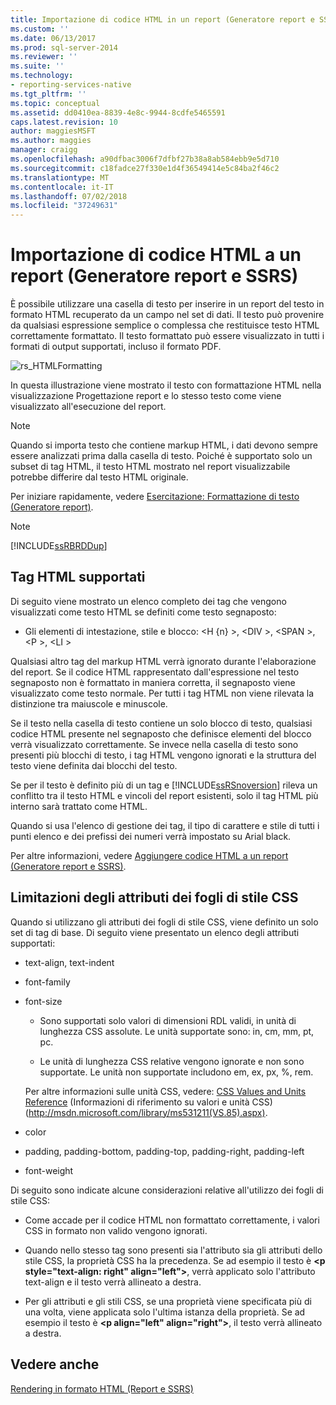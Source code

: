 ```yaml
---
title: Importazione di codice HTML in un report (Generatore report e SSRS) | Microsoft Docs
ms.custom: ''
ms.date: 06/13/2017
ms.prod: sql-server-2014
ms.reviewer: ''
ms.suite: ''
ms.technology:
- reporting-services-native
ms.tgt_pltfrm: ''
ms.topic: conceptual
ms.assetid: dd0410ea-8839-4e8c-9944-8cdfe5465591
caps.latest.revision: 10
author: maggiesMSFT
ms.author: maggies
manager: craigg
ms.openlocfilehash: a90dfbac3006f7dfbf27b38a8ab584ebb9e5d710
ms.sourcegitcommit: c18fadce27f330e1d4f36549414e5c84ba2f46c2
ms.translationtype: MT
ms.contentlocale: it-IT
ms.lasthandoff: 07/02/2018
ms.locfileid: "37249631"
---
```

# <a name="importing-html-into-a-report-report-builder-and-ssrs"></a>Importazione di codice HTML a un report (Generatore report e SSRS)
  È possibile utilizzare una casella di testo per inserire in un report del testo in formato HTML recuperato da un campo nel set di dati. Il testo può provenire da qualsiasi espressione semplice o complessa che restituisce testo HTML correttamente formattato. Il testo formattato può essere visualizzato in tutti i formati di output supportati, incluso il formato PDF.  
  
 ![rs_HTMLFormatting](../media/rs-htmlformatting.gif "rs_HTMLFormatting")  
  
 In questa illustrazione viene mostrato il testo con formattazione HTML nella visualizzazione Progettazione report e lo stesso testo come viene visualizzato all'esecuzione del report.  
  
> [!NOTE]  
>  Quando si importa testo che contiene markup HTML, i dati devono sempre essere analizzati prima dalla casella di testo. Poiché è supportato solo un subset di tag HTML, il testo HTML mostrato nel report visualizzabile potrebbe differire dal testo HTML originale.  
  
 Per iniziare rapidamente, vedere [Esercitazione: Formattazione di testo &#40;Generatore report&#41;](../tutorial-format-text-report-builder.md).  
  
> [!NOTE]  
>  [!INCLUDE[ssRBRDDup](../../includes/ssrbrddup-md.md)]  
  
## <a name="supported-html-tags"></a>Tag HTML supportati  
 Di seguito viene mostrato un elenco completo dei tag che vengono visualizzati come testo HTML se definiti come testo segnaposto:  
  
-   Gli elementi di intestazione, stile e blocco: \<H {n} >, \<DIV >, \<SPAN >,\<P >, \<LI >  
  
 Qualsiasi altro tag del markup HTML verrà ignorato durante l'elaborazione del report. Se il codice HTML rappresentato dall'espressione nel testo segnaposto non è formattato in maniera corretta, il segnaposto viene visualizzato come testo normale. Per tutti i tag HTML non viene rilevata la distinzione tra maiuscole e minuscole.  
  
 Se il testo nella casella di testo contiene un solo blocco di testo, qualsiasi codice HTML presente nel segnaposto che definisce elementi del blocco verrà visualizzato correttamente. Se invece nella casella di testo sono presenti più blocchi di testo, i tag HTML vengono ignorati e la struttura del testo viene definita dai blocchi del testo.  
  
 Se per il testo è definito più di un tag e [!INCLUDE[ssRSnoversion](../../includes/ssrsnoversion-md.md)] rileva un conflitto tra il testo HTML e vincoli del report esistenti, solo il tag HTML più interno sarà trattato come HTML.  
  
 Quando si usa l'elenco di gestione dei tag, il tipo di carattere e stile di tutti i punti elenco e dei prefissi dei numeri verrà impostato su Arial black.  
  
 Per altre informazioni, vedere [Aggiungere codice HTML a un report &#40;Generatore report e SSRS&#41;](add-html-into-a-report-report-builder-and-ssrs.md).  
  
## <a name="limitations-of-cascading-style-sheet-attributes"></a>Limitazioni degli attributi dei fogli di stile CSS  
 Quando si utilizzano gli attributi dei fogli di stile CSS, viene definito un solo set di tag di base. Di seguito viene presentato un elenco degli attributi supportati:  
  
-   text-align, text-indent  
  
-   font-family  
  
-   font-size  
  
    -   Sono supportati solo valori di dimensioni RDL validi, in unità di lunghezza CSS assolute. Le unità supportate sono: in, cm, mm, pt, pc.  
  
    -   Le unità di lunghezza CSS relative vengono ignorate e non sono supportate. Le unità non supportate includono em, ex, px, %, rem.  
  
     Per altre informazioni sulle unità CSS, vedere: [CSS Values and Units Reference](http://msdn.microsoft.com/en-us/library/ms531211\(VS.85\).aspx) (Informazioni di riferimento su valori e unità CSS) (http://msdn.microsoft.com/library/ms531211(VS.85).aspx).  
  
-   color  
  
-   padding, padding-bottom, padding-top, padding-right, padding-left  
  
-   font-weight  
  
 Di seguito sono indicate alcune considerazioni relative all'utilizzo dei fogli di stile CSS:  
  
-   Come accade per il codice HTML non formattato correttamente, i valori CSS in formato non valido vengono ignorati.  
  
-   Quando nello stesso tag sono presenti sia l'attributo sia gli attributi dello stile CSS, la proprietà CSS ha la precedenza. Se ad esempio il testo è **\<p style="text-align: right" align="left">**, verrà applicato solo l'attributo text-align e il testo verrà allineato a destra.  
  
-   Per gli attributi e gli stili CSS, se una proprietà viene specificata più di una volta, viene applicata solo l'ultima istanza della proprietà. Se ad esempio il testo è **\<p align="left" align="right">**, il testo verrà allineato a destra.  
  
## <a name="see-also"></a>Vedere anche  
 [Rendering in formato HTML &#40;Report e SSRS&#41;](../report-builder/rendering-to-html-report-builder-and-ssrs.md)  
  
  
